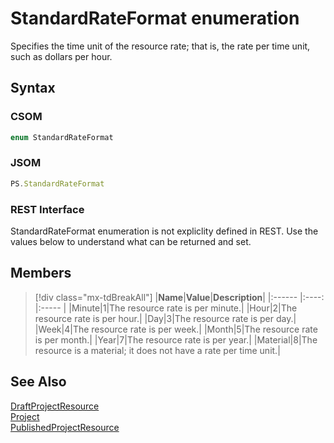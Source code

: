 [comment]: # (Name:StandardRateFormat)
[comment]: # (Name:Microsoft.Office.Project.Server.Library.Resource+StandardRateFormat)
[comment]: # (Type:Enum)
[comment]: # (Status:Verified)

# <a name="name"></a>StandardRateFormat enumeration

<a name="description"></a>Specifies the time unit of the resource rate; that is, the rate per time unit, such as dollars per hour.

## <a name="syntax"></a>Syntax

### CSOM

```cs
enum StandardRateFormat 
```
### JSOM

```javascript
PS.StandardRateFormat
```
### REST Interface

StandardRateFormat enumeration is not expliclity defined in REST.  Use the values below to understand what can be returned and set.

## <a name="members"></a>Members

<a name="enumMembers"></a>
> [!div class="mx-tdBreakAll"]
|**Name**|**Value**|**Description**|
|:------ |:----: |:----- |
|<a name="Minute"></a>Minute|1|The resource rate is per minute.|
|<a name="Hour"></a>Hour|2|The resource rate is per hour.|
|<a name="Day"></a>Day|3|The resource rate is per day.|
|<a name="Week"></a>Week|4|The resource rate is per week.|
|<a name="Month"></a>Month|5|The resource rate is per month.|
|<a name="Year"></a>Year|7|The resource rate is per year.|
|<a name="Material"></a>Material|8|The resource is a material; it does not have a rate per time unit.|

## <a name="seeAlso"></a>See Also

[DraftProjectResource](DraftProjectResource.md)<br/>
[Project](Project.md)<br/>
[PublishedProjectResource](PublishedProjectResource.md)<br/>
